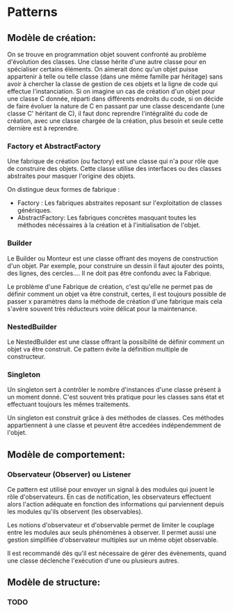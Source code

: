 # Patterns

## **Modèle de création:**
On se trouve en programmation objet souvent confronté au problème d'évolution des classes. Une classe hérite d'une autre classe pour en spécialiser certains éléments. On aimerait donc qu'un objet puisse appartenir à telle ou telle classe (dans une même famille par héritage) sans avoir à chercher la classe de gestion de ces objets et la ligne de code qui effectue l'instanciation. Si on imagine un cas de création d'un objet pour une classe C donnée, réparti dans différents endroits du code, si on décide de faire évoluer la nature de C en passant par une classe descendante (une classe C' héritant de C), il faut donc reprendre l'intégralité du code de création, avec une classe chargée de la création, plus besoin et seule cette dernière est à reprendre.

### **Factory et AbstractFactory**
Une fabrique de création (ou factory) est une classe qui n'a pour rôle que de construire des objets. Cette classe utilise des interfaces ou des classes abstraites pour masquer l'origine des objets.

On distingue deux formes de fabrique :
* Factory : Les fabriques abstraites reposant sur l'exploitation de classes génériques.
* AbstractFactory: Les fabriques concrètes masquant toutes les méthodes nécéssaires à la création et à l'initialisation de l'objet.

### **Builder**
Le Builder ou Monteur est une classe offrant des moyens de construction d'un objet. Par exemple, pour construire un dessin il faut ajouter des points, des lignes, des cercles.... Il ne doit pas être confondu avec la Fabrique.

Le problème d'une Fabrique de création, c'est qu'elle ne permet pas de définir comment un objet va être construit, certes, il est toujours possible de passer x paramètres dans la méthode de création d'une fabrique mais cela s'avère souvent très réducteurs voire délicat pour la maintenance.

### **NestedBuilder**
Le NestedBuilder est une classe offrant la possibilité de définir comment un objet va être construit. Ce pattern évite la définition multiple de constructeur.

### **Singleton**
Un singleton sert à contrôler le nombre d'instances d'une classe présent à un moment donné. C'est souvent très pratique pour les classes sans état et effectuant toujours les mêmes traitements.

Un singleton est construit grâce à des méthodes de classes. Ces méthodes appartiennent à une classe et peuvent être accedées indépendemment de l'objet.

## **Modèle de comportement:**
### **Observateur (Observer) ou Listener**
Ce pattern est utilisé pour envoyer un signal à des modules qui jouent le rôle d'observateurs. En cas de notification, les observateurs effectuent alors l'action adéquate en fonction des informations qui parviennent depuis les modules qu'ils observent (les observables).

Les notions d'observateur et d'observable permet de limiter le couplage entre les modules aux seuls phénomènes à observer. Il permet aussi une gestion simplifiée d'observateur multiples sur un même objet observable.

Il est recommandé dès qu'il est nécessaire de gérer des évènements, quand une classe déclenche l'exécution d'une ou plusieurs autres.

## **Modèle de structure:**
### TODO